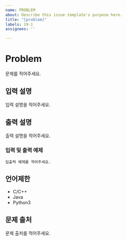 ```yaml
---
name: PROBLEM
about: Describe this issue template's purpose here.
title: "[problem]"
labels: 19-1
assignees: ''

---
```


# Problem

문제를 적어주세요.

## 입력 설명 

입력 설명을 적어주세요.

## 출력 설명 

출력 설명을 적어주세요.

### 입력 및 출력 예제

``` 
입출력 예제를 적어주세요.
```

## 언어제한
- C/C++
- Java 
- Python3

## 문제 출처
문제 출처를 적어주세요.
